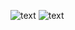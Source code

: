 ![text](https://pan.baidu.com/disk/home#list/vmode=list&path=%2Fmis%E4%BD%9C%E4%B8%9A)
![text](https://pan.baidu.com/disk/home#list/vmode=list&path=%2Fmis%E4%BD%9C%E4%B8%9A)
